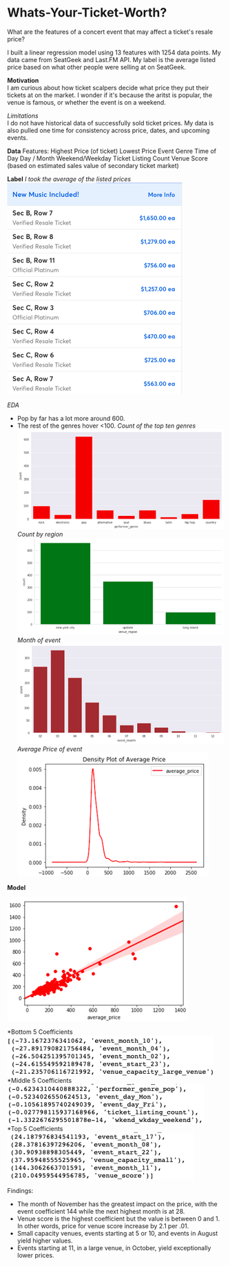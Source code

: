 # **Whats-Your-Ticket-Worth?**
What are the features of a concert event that may affect a ticket's resale price? 

I built a linear regression model using 13 features with 1254 data points. My data came from SeatGeek and Last.FM API. My label is the average listed price based on what other people were selling at on SeatGeek.

**Motivation**<br>
I am curious about how ticket scalpers decide what price they put their tickets at on the market. I wonder if it's because the aritst is popular, the venue is famous, or whether the event is on a weekend. 

*Limitations*<br>
I do not have historical data of successfully sold ticket prices. My data is also pulled one time for consistency across price, dates, and upcoming events.

**Data**
Features:
Highest Price (of ticket)
Lowest Price
Event Genre
Time of Day
Day / Month
Weekend/Weekday
Ticket Listing Count
Venue Score (based on estimated sales value of secondary ticket market)

**Label**
*I took the average of the listed prices*
![Image](https://github.com/chrispfchung/Whats-Your-Ticket-Worth/blob/master/Images/Ticketmaster%20Resell%20Prices.png)

*EDA*<br>
- Pop by far has a lot more around 600.
- The rest of the genres hover <100.
*Count of the top ten genres*<br>
![Image](https://github.com/chrispfchung/Whats-Your-Ticket-Worth/blob/master/Images/Event%20Genres.png)
*Count by region*<br>
![Image](https://github.com/chrispfchung/Whats-Your-Ticket-Worth/blob/master/Images/Event%20Regions.png)
*Month of event*
![Image](https://github.com/chrispfchung/Whats-Your-Ticket-Worth/blob/master/Images/Month%20of%20Event.png)
*Average Price of event*
![Image](https://github.com/chrispfchung/Whats-Your-Ticket-Worth/blob/master/Images/Average%20Price.png)

**Model**

![Image](https://github.com/chrispfchung/Whats-Your-Ticket-Worth/blob/master/Images/Reg%20Plot.png)

*Bottom 5 Coefficients
![Image](https://github.com/chrispfchung/Whats-Your-Ticket-Worth/blob/master/Images/Bottom%205%20coefficients%20updated.png)
<br>
*Middle 5 Coefficients
![Image](https://github.com/chrispfchung/Whats-Your-Ticket-Worth/blob/master/Images/Mid%205%20coefficients.png)
<br>
*Top 5 Coefficients
![Image](https://github.com/chrispfchung/Whats-Your-Ticket-Worth/blob/master/Images/Top%205%20coefficients.png)
<br>

Findings:<br>
- The month of November has the greatest impact on the price, with the event coefficient 144 while the next highest month is at 28.
- Venue score is the highest coefficient but the value is between 0 and 1. In other words, price for venue score increase by 2.1 per .01. 
- Small capacity venues, events starting at 5 or 10, and events in August yield higher values.
- Events starting at 11, in a large venue, in October, yield exceptionally lower prices.
